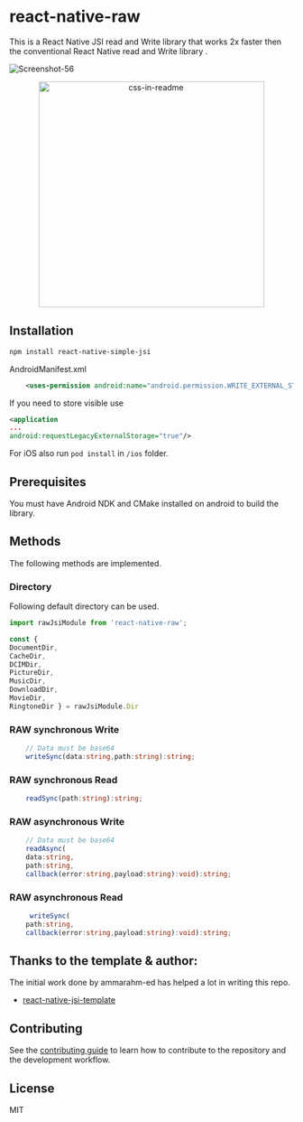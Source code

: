 # react-native-raw

This is a React Native JSI read and Write library that works 2x faster then the conventional React Native read and Write library .

![Screenshot-_56_](https://user-images.githubusercontent.com/58332892/170806978-1d0e02d9-aae3-4728-a3fd-a3b990683a98.svg)
<div align="center">
    <img src="https://user-images.githubusercontent.com/58332892/170808775-8bf12948-9826-4497-9dfc-5bc2bba7e7c2.png"  height="400" alt="css-in-readme">
</div>




## Installation

```sh
npm install react-native-simple-jsi
```

AndroidManifest.xml

```xml
    <uses-permission android:name="android.permission.WRITE_EXTERNAL_STORAGE" />
```

If you need to store visible use 
```xml
<application
...
android:requestLegacyExternalStorage="true"/>
```

For iOS also run `pod install` in `/ios` folder.


## Prerequisites
You must have Android NDK and CMake installed on android to build the library.

## Methods
The following methods are implemented.

### Directory 
Following default directory can be used.

```ts
import rawJsiModule from 'react-native-raw';

const {
DocumentDir,
CacheDir,
DCIMDir,
PictureDir,
MusicDir,
DownloadDir,
MovieDir,
RingtoneDir } = rawJsiModule.Dir

```

### RAW synchronous Write 

```ts
    // Data must be base64 
    writeSync(data:string,path:string):string;
```
### RAW synchronous Read 

```ts
    readSync(path:string):string;
```

### RAW asynchronous Write 

```ts
    // Data must be base64 
    readAsync(
    data:string, 
    path:string,
    callback(error:string,payload:string):void):string;
```
### RAW asynchronous Read 

```ts
     writeSync(
    path:string,
    callback(error:string,payload:string):void):string;
```


## Thanks to the template & author:
The initial work done by ammarahm-ed has helped a lot in writing this repo.

- [react-native-jsi-template](https://github.com/ammarahm-ed/react-native-jsi-template/)


## Contributing
See the [contributing guide](CONTRIBUTING.md) to learn how to contribute to the repository and the development workflow.

## License

MIT
